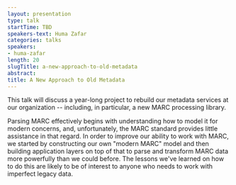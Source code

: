 ```yaml
---
layout: presentation
type: talk
startTime: TBD
speakers-text: Huma Zafar
categories: talks
speakers:
- huma-zafar
length: 20
slugTitle: a-new-approach-to-old-metadata
abstract:
title: A New Approach to Old Metadata
---
```

This talk will discuss a year-long project to rebuild our metadata services at our organization -- including, in particular, a new MARC processing library.

Parsing MARC effectively begins with understanding how to model it for modern concerns, and, unfortunately, the MARC standard provides little assistance in that regard. In order to improve our ability to work with MARC, we started by constructing our own "modern MARC" model and then building application layers on top of that to parse and transform MARC data more powerfully than we could before. The lessons we've learned on how to do this are likely to be of interest to anyone who needs to work with imperfect legacy data.